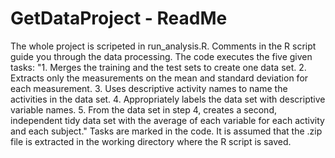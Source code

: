GetDataProject - ReadMe
==============
The whole project is scripeted in run_analysis.R.
Comments in the R script guide you through the data processing.
The code executes the five given tasks:
    "1. Merges the training and the test sets to create one data set.
     2. Extracts only the measurements on the mean and standard deviation for each measurement. 
     3. Uses descriptive activity names to name the activities in the data set.
     4. Appropriately labels the data set with descriptive variable names.
     5. From the data set in step 4, creates a second, independent tidy data set with the average of each variable for           each activity and each subject."
Tasks are marked in the code. It is assumed that the .zip file is extracted in the working directory where the R script is saved.
  
